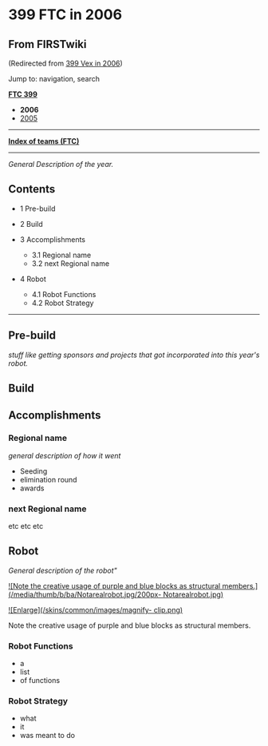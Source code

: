 # 399 FTC in 2006

## From FIRSTwiki

(Redirected from [399 Vex in 2006](/index.php?title=399_Vex_in_2006&redirect=no "399 Vex in 2006"))

Jump to: navigation, search

**[FTC 399](399_FTC "399 FTC")**

- **2006**
- [2005](/index.php?title=399_FTC_in_2005&action=edit "399 FTC in 2005")

--------------------------------------------------------------------------------

**[Index of teams (FTC)](Index_of_teams_%28FTC%29 "Index of teams \(FTC\)")**

--------------------------------------------------------------------------------

_General Description of the year._

## Contents

- 1 Pre-build
- 2 Build
- 3 Accomplishments

  - 3.1 Regional name
  - 3.2 next Regional name

- 4 Robot

  - 4.1 Robot Functions
  - 4.2 Robot Strategy

--------------------------------------------------------------------------------

## Pre-build

_stuff like getting sponsors and projects that got incorporated into this year's robot._

## Build

## Accomplishments

### Regional name

_general description of how it went_

- Seeding
- elimination round
- awards

### next Regional name

etc etc etc

## Robot

_General description of the robot"_

[![Note the creative usage of purple and blue blocks as structural
members.](/media/thumb/b/ba/Notarealrobot.jpg/200px-
Notarealrobot.jpg)](Image:Notarealrobot.jpg "Note the creative
usage of purple and blue blocks as structural members.")

[![Enlarge](/skins/common/images/magnify-
clip.png)](Image:Notarealrobot.jpg "Enlarge")

Note the creative usage of purple and blue blocks as structural members.

### Robot Functions

- a
- list
- of functions

### Robot Strategy

- what
- it
- was meant to do
